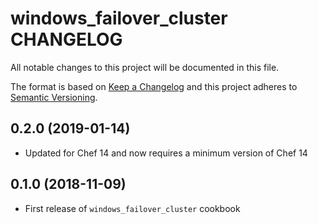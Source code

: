 # windows_failover_cluster CHANGELOG

All notable changes to this project will be documented in this file.

The format is based on [Keep a Changelog](http://keepachangelog.com/) and this project adheres to [Semantic Versioning](http://semver.org/).

## 0.2.0 (2019-01-14)

- Updated for Chef 14 and now requires a minimum version of Chef 14

## 0.1.0 (2018-11-09)

- First release of `windows_failover_cluster` cookbook
